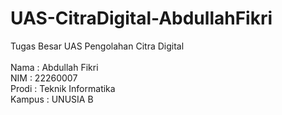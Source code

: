 # UAS-CitraDigital-AbdullahFikri
Tugas Besar UAS Pengolahan Citra Digital
<br>
<br>
Nama  : Abdullah Fikri <br>
NIM    : 22260007 <br>
Prodi  : Teknik Informatika <br>
Kampus  : UNUSIA B
